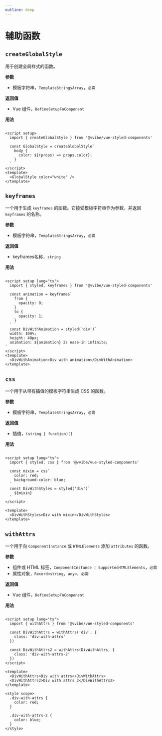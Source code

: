 ```yaml
---
outline: deep
---
```


# 辅助函数

## `createGlobalStyle`

用于创建全局样式的函数。

**参数**

- 模板字符串，`TemplateStringsArray`，`必需`

**返回值**

- Vue 组件，`DefineSetupFnComponent`

**用法**

```vue

<script setup>
  import { createGlobalStyle } from '@vvibe/vue-styled-components'

  const GlobalStyle = createGlobalStyle`
    body {
      color: ${(props) => props.color};
    }
  `
</script>
<template>
  <GlobalStyle color="white" />
</template>
```

## `keyframes`

一个用于生成 `keyframes` 的函数。它接受模板字符串作为参数，并返回 `keyframes` 的名称。

**参数**

- 模板字符串，`TemplateStringsArray`，`必需`

**返回值**

- keyframes名称，`string`

**用法**

```vue

<script setup lang="ts">
  import { styled, keyframes } from '@vvibe/vue-styled-components'

  const animation = keyframes`
    from {
      opacity: 0;
    }
    to {
      opacity: 1;
    }
  `
  const DivWithAnimation = styled('div')`
  width: 100%;
  height: 40px;
  animation: ${animation} 2s ease-in infinite;
`
</script>
<template>
  <DivWithAnimation>Div with animation</DivWithAnimation>
</template>
```

## `css`

一个用于从带有插值的模板字符串生成 CSS 的函数。

**参数**

- 模板字符串，`TemplateStringsArray`，`必需`

**返回值**

- 插值，`(string | function)[]`

**用法**

```vue

<script setup lang="ts">
  import { styled, css } from '@vvibe/vue-styled-components'

  const mixin = css`
    color: red;
    background-color: blue;
  `
  const DivWithStyles = styled('div')`
    ${mixin}
  `
</script>

<template>
  <DivWithStyles>Div with mixin</DivWithStyles>
</template>
```

## `withAttrs`

一个用于向 `ComponentInstance` 或 `HTMLElements` 添加 `attributes` 的函数。

**参数**

- 组件或 HTML 标签，`ComponentInstance | SupportedHTMLElements`，`必需`
- 属性对象，`Record<string, any>`，`必需`

**返回值**

- Vue 组件，`DefineSetupFnComponent`

**用法**

```vue

<script setup lang="ts">
  import { withAttrs } from '@vvibe/vue-styled-components'

  const DivWithAttrs = withAttrs('div', {
    class: 'div-with-attrs'
  })

  const DivWithAttrs2 = withAttrs(DivWithAttrs, {
    class: 'div-with-attrs-2'
  })
</script>

<template>
  <DivWithAttrs>Div with attrs</DivWithAttrs>
  <DivWithAttrs2>Div with attrs 2</DivWithAttrs2>
</template>

<style scope>
  .div-with-attrs {
    color: red;
  }

  .div-with-attrs-2 {
    color: blue;
  }
</style>
```
